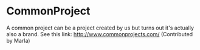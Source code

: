 # CommonProject

A common project can be a project created by us but turns out it's actually also a brand. See this link: http://www.commonprojects.com/ (Contributed by Marla)
